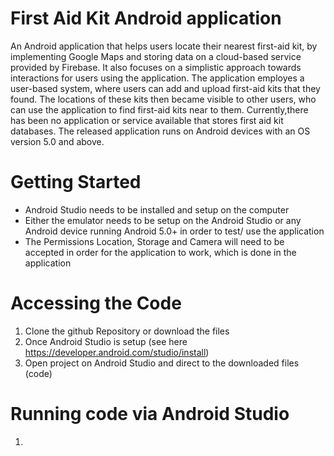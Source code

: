 # First Aid Kit Android application
An Android application that helps users locate their nearest first-aid kit, by implementing Google Maps and storing data on a cloud-based service provided by Firebase. It also focuses on a simplistic approach towards interactions for users using the application. The application employes a user-based system, where users can add and upload first-aid kits that they found. The locations of these kits then became visible to other users, who can use the application to find first-aid kits near to them. Currently,there has been no application or service available that stores first aid kit databases. The released application runs on Android devices with an OS version 5.0 and above.

# Getting Started
- Android Studio needs to be installed and setup on the computer 
- Either the emulator needs to be setup on the Android Studio or any Android device running Android 5.0+ in order to test/ use   the application
- The Permissions Location, Storage and Camera will need to be accepted in order for the application to work, which is done in   the application

# Accessing the Code
1. Clone the github Repository or download the files 
2. Once Android Studio is setup (see here https://developer.android.com/studio/install) 
3. Open project on Android Studio and direct to the downloaded files (code)

# Running code via Android Studio
1. 
